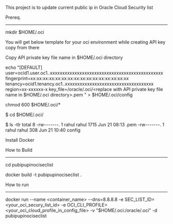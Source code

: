 This project is to update current public ip in Oracle Cloud Security list

Prereq.
******

mkdir $HOME/.oci

You will get below template for your oci environment while creating API key copy from there


Copy  API private key file name in $HOME/.oci directory


echo "[DEFAULT]
user=ocid1.user.oc1..xxxxxxxxxxxxxxxxxxxxxxxxxxxxxxxxxxxxxxxxxxxxxx
fingerprint=xx:xx:xx:xx:xx:xx:xx:xx:xx:xx:xx:xx:xx:xx:xx:xx
tenancy=ocid1.tenancy.oc1..xxxxxxxxxxxxxxxxxxxxxxxxxxxxxxxxxxxx
region=xx-xxxxxx-x
key_file=/oracle/.oci/<replace with API private key file name in $HOME/.oci directory>.pem
" > $HOME/.oci/config

chmod 600 $HOME/.oci/*

$ cd $HOME/.oci/

$ ls -tlr
total 8
-rw-------. 1 rahul rahul 1715 Jun 21 08:13 <API private key file>.pem
-rw-------. 1 rahul rahul  308 Jun 21 10:40 config

Install Docker


How to Build
************

cd pubipupinociseclist

docker build -t pubipupinociseclist .

How to run
***********

docker run --name <container_name> --dns=8.8.8.8 -e SEC_LIST_ID=<your_oci_secury_list_id> -e OCI_CLI_PROFILE=<your_oci_cloud_profile_in_config_file> -v "$HOME/.oci:/oracle/.oci"  -d pubipupinociseclist 
